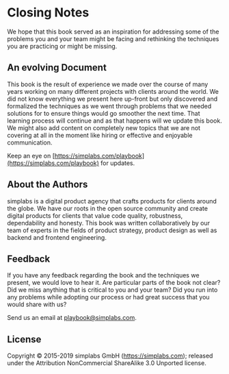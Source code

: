 <h1 class="supporting-chapter-title" id="closing-notes">Closing Notes</h1>

We hope that this book served as an inspiration for addressing some of the
problems you and your team might be facing and rethinking the techniques you are
practicing or might be missing.

## An evolving Document

This book is the result of experience we made over the course of many years
working on many different projects with clients around the world. We did not
know everything we present here up-front but only discovered and formalized the
techniques as we went through problems that we needed solutions for to ensure
things would go smoother the next time. That learning process will continue and
as that happens will we update this book. We might also add content on
completely new topics that we are not covering at all in the moment like hiring
or effective and enjoyable communication.

Keep an eye on [https://simplabs.com/playbook](https://simplabs.com/playbook)
for updates.

## About the Authors

simplabs is a digital product agency that crafts products for clients around the
globe. We have our roots in the open source community and create digital
products for clients that value code quality, robustness, dependability and
honesty. This book was written collaboratively by our team of experts in the
fields of product strategy, product design as well as backend and frontend
engineering.

## Feedback

If you have any feedback regarding the book and the techniques we present, we
would love to hear it. Are particular parts of the book not clear? Did we miss
anything that is critical to you and your team? Did you run into any problems
while adopting our process or had great success that you would share with us?

Send us an email at playbook@simplabs.com.

## License

Copyright © 2015-2019 simplabs GmbH (https://simplabs.com); released under the
Attribution NonCommercial ShareAlike 3.0 Unported license.
